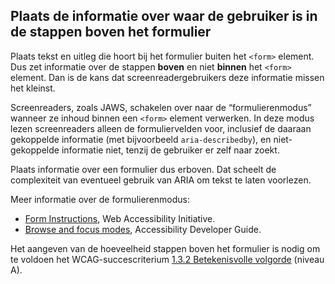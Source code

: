 ## Plaats de informatie over waar de gebruiker is in de stappen boven het formulier

Plaats tekst en uitleg die hoort bij het formulier buiten het `<form>` element. Dus zet informatie over de stappen **boven** en niet **binnen** het `<form>` element. Dan is de kans dat screenreadergebruikers deze informatie missen het kleinst.

Screenreaders, zoals JAWS, schakelen over naar de “formulierenmodus” wanneer ze inhoud binnen een `<form>` element verwerken. In deze modus lezen screenreaders alleen de formuliervelden voor, inclusief de daaraan gekoppelde informatie (met bijvoorbeeld `aria-describedby`), en niet-gekoppelde informatie niet, tenzij de gebruiker er zelf naar zoekt.

Plaats informatie over een formulier dus erboven. Dat scheelt de complexiteit van eventueel gebruik van ARIA om tekst te laten voorlezen.

Meer informatie over de formulierenmodus:

- [Form Instructions](https://www.w3.org/WAI/tutorials/forms/instructions/), Web Accessibility Initiative.
- [Browse and focus modes](https://www.accessibility-developer-guide.com/knowledge/screen-readers/desktop/browse-focus-modes), Accessibility Developer Guide.

Het aangeven van de hoeveelheid stappen boven het formulier is nodig om te voldoen het WCAG-succescriterium [1.3.2 Betekenisvolle volgorde](https://www.w3.org/WAI/WCAG22/Understanding/meaningful-sequence.html) (niveau A).
